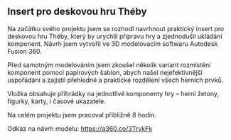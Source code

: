 ## Insert pro deskovou hru Théby
 
Na začátku svého projektu jsem se rozhodl navrhnout praktický insert pro deskovou hru Théby, který by urychlil přípravu hry a zjednodušil ukládání komponent. Návrh jsem vytvořil ve 3D modelovacím softwaru Autodesk Fusion 360.
 
Před samotným modelováním jsem zkoušel několik variant rozmístění komponent pomocí papírových šablon, abych našel nejefektivnější uspořádání a zajistil přehledné a praktické rozdělení všech herních prvků.
 
Vložka obsahuje přihrádky na jednotlivé komponenty hry – herní žetony, figurky, karty, i časové ukazatele.
 
Na celém projektu jsem pracoval přibližně 8 hodin.
 
Odkaz na návrh modelu:
https://a360.co/3TrykFk
